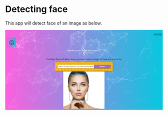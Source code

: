 # Detecting face

This app will detect face of an image as below.

![alt text](public/face-image.png)
